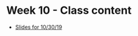 # Week 10 - Class content

* [Slides for 10/30/19](https://docs.google.com/presentation/d/1v5d52pXk_mC2-tKkmCpr1y3SDcGw5oQb41RzSHqLjyo/edit?usp=sharing)

